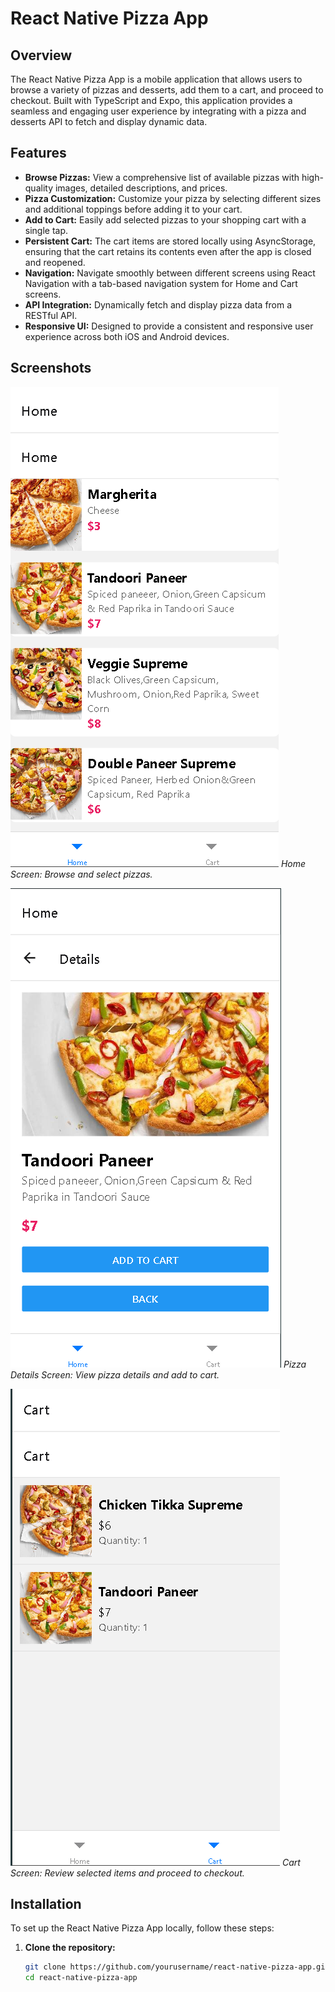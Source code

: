 # React Native Pizza App



## Overview

The React Native Pizza App is a mobile application that allows users to browse a variety of pizzas and desserts, add them to a cart, and proceed to checkout. Built with TypeScript and Expo, this application provides a seamless and engaging user experience by integrating with a pizza and desserts API to fetch and display dynamic data.

## Features

- **Browse Pizzas:** View a comprehensive list of available pizzas with high-quality images, detailed descriptions, and prices.
- **Pizza Customization:** Customize your pizza by selecting different sizes and additional toppings before adding it to your cart.
- **Add to Cart:** Easily add selected pizzas to your shopping cart with a single tap.
- **Persistent Cart:** The cart items are stored locally using AsyncStorage, ensuring that the cart retains its contents even after the app is closed and reopened.
- **Navigation:** Navigate smoothly between different screens using React Navigation with a tab-based navigation system for Home and Cart screens.
- **API Integration:** Dynamically fetch and display pizza data from a RESTful API.
- **Responsive UI:** Designed to provide a consistent and responsive user experience across both iOS and Android devices.

## Screenshots

![Home Screen](./assets/screenshots/home.png)
*Home Screen: Browse and select pizzas.*

![Pizza Details Screen](./assets/screenshots/details.png)
*Pizza Details Screen: View pizza details and add to cart.*

![Cart Screen](./assets/screenshots/cart.png)
*Cart Screen: Review selected items and proceed to checkout.*

## Installation

To set up the React Native Pizza App locally, follow these steps:

1. **Clone the repository:**

   ```bash
   git clone https://github.com/yourusername/react-native-pizza-app.git
   cd react-native-pizza-app

